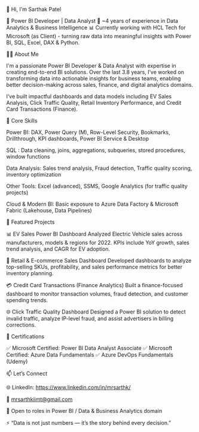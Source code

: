 👋 Hi, I'm Sarthak Patel

🎯 Power BI Developer | Data Analyst
💼 ~4 years of experience in Data Analytics & Business Intelligence
📊 Currently working with HCL Tech for Microsoft (as Client) - turning raw data into meaningful insights with Power BI, SQL, Excel, DAX & Python.

👨‍💻 About Me

I'm a passionate Power BI Developer & Data Analyst with expertise in creating end-to-end BI solutions. Over the last 3.8 years, I’ve worked on transforming data into actionable insights for business teams, enabling better decision-making across sales, finance, and digital analytics domains.

I’ve built impactful dashboards and data models including EV Sales Analysis, Click Traffic Quality, Retail Inventory Performance, and Credit Card Transactions (Finance).

🧠 Core Skills

Power BI: DAX, Power Query (M), Row-Level Security, Bookmarks, Drillthrough, KPI dashboards, Power BI Service & Desktop

SQL : Data cleaning, joins, aggregations, subqueries, stored procedures, window functions

Data Analysis: Sales trend analysis, Fraud detection, Traffic quality scoring, inventory optimization

Other Tools: Excel (advanced), SSMS, Google Analytics (for traffic quality projects)

Cloud & Modern BI: Basic exposure to Azure Data Factory & Microsoft Fabric (Lakehouse, Data Pipelines)

📁 Featured Projects

📊 EV Sales Power BI Dashboard
Analyzed Electric Vehicle sales across manufacturers, models & regions for 2022. KPIs include YoY growth, sales trend analysis, and CAGR for EV adoption.

🛒 Retail & E-commerce Sales Dashboard
Developed dashboards to analyze top-selling SKUs, profitability, and sales performance metrics for better inventory planning.

💳 Credit Card Transactions (Finance Analytics)
Built a finance-focused dashboard to monitor transaction volumes, fraud detection, and customer spending trends.

🌐 Click Traffic Quality Dashboard
Designed a Power BI solution to detect invalid traffic, analyze IP-level fraud, and assist advertisers in billing corrections.

📜 Certifications

✅ Microsoft Certified: Power BI Data Analyst Associate
✅ Microsoft Certified: Azure Data Fundamentals
✅  Azure DevOps Fundamentals (Udemy) 

📫 Let’s Connect

🌐 LinkedIn: https://www.linkedin.com/in/mrsarthk/

📧 mrsarthkiimt@gmail.com


📍 Open to roles in Power BI / Data & Business Analytics domain

⚡ “Data is not just numbers — it’s the story behind every decision.”

